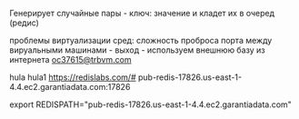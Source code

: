 Генерирует случайные пары - ключ: значение и кладет их в очеред (редис)

проблемы виртуализации сред: сложность проброса порта между вируальными машинами - выход - используем внешнюю базу из интернета
oc37615@trbvm.com


hula
hula1
https://redislabs.com/#
pub-redis-17826.us-east-1-4.4.ec2.garantiadata.com:17826

export REDISPATH="pub-redis-17826.us-east-1-4.4.ec2.garantiadata.com"
